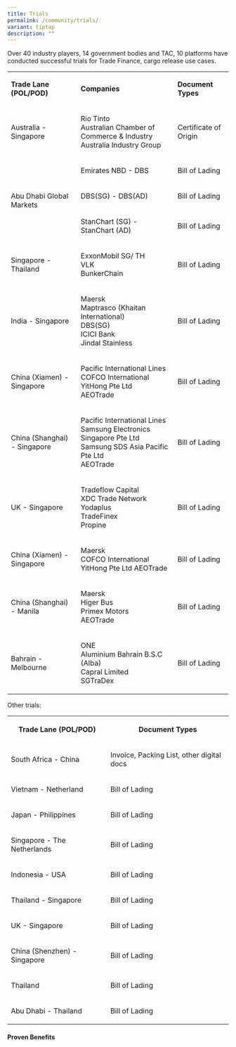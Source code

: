 ```yaml
---
title: Trials
permalink: /community/trials/
variant: tiptap
description: ""
---
```

<p>Over 40 industry players, 14 government bodies and TAC, 10 platforms have
conducted successful trials for Trade Finance, cargo release use cases.</p>
<table style="minWidth: 75px">
<colgroup>
<col>
<col>
<col>
</colgroup>
<tbody>
<tr>
<td rowspan="1" colspan="1">
<p><strong>Trade Lane (POL/POD)</strong>
</p>
</td>
<td rowspan="1" colspan="1">
<p><strong>Companies</strong>
</p>
</td>
<td rowspan="1" colspan="1">
<p><strong>Document Types</strong>
</p>
</td>
</tr>
<tr>
<td rowspan="1" colspan="1">
<p>Australia - Singapore</p>
</td>
<td rowspan="1" colspan="1">
<p>Rio Tinto
<br>Australian Chamber of Commerce &amp; Industry
<br>Australia Industry Group</p>
</td>
<td rowspan="1" colspan="1">
<p>Certificate of Origin</p>
</td>
</tr>
<tr>
<td rowspan="3" colspan="1">
<p>Abu Dhabi Global Markets</p>
</td>
<td rowspan="1" colspan="1">
<p>Emirates NBD - DBS</p>
</td>
<td rowspan="1" colspan="1">
<p>Bill of Lading</p>
</td>
</tr>
<tr>
<td rowspan="1" colspan="1">
<p>DBS(SG) - DBS(AD)</p>
</td>
<td rowspan="1" colspan="1">
<p>Bill of Lading</p>
</td>
</tr>
<tr>
<td rowspan="1" colspan="1">
<p>StanChart (SG) - StanChart (AD)</p>
</td>
<td rowspan="1" colspan="1">
<p>Bill of Lading</p>
</td>
</tr>
<tr>
<td rowspan="1" colspan="1">
<p>Singapore - Thailand</p>
</td>
<td rowspan="1" colspan="1">
<p>ExxonMobil SG/ TH
<br>VLK
<br>BunkerChain</p>
</td>
<td rowspan="1" colspan="1">
<p>Bill of Lading</p>
</td>
</tr>
<tr>
<td rowspan="1" colspan="1">
<p>India - Singapore</p>
</td>
<td rowspan="1" colspan="1">
<p>Maersk
<br>Maptrasco (Khaitan International)
<br>DBS(SG)
<br>ICICI Bank
<br>Jindal Stainless</p>
</td>
<td rowspan="1" colspan="1">
<p>Bill of Lading</p>
</td>
</tr>
<tr>
<td rowspan="1" colspan="1">
<p>China (Xiamen) -
<br>Singapore</p>
</td>
<td rowspan="1" colspan="1">
<p>Pacific International Lines
<br>COFCO International
<br>YitHong Pte Ltd
<br>AEOTrade</p>
</td>
<td rowspan="1" colspan="1">
<p>Bill of Lading</p>
</td>
</tr>
<tr>
<td rowspan="1" colspan="1">
<p>China (Shanghai) - Singapore</p>
</td>
<td rowspan="1" colspan="1">
<p>Pacific International Lines
<br>Samsung Electronics Singapore Pte Ltd
<br>Samsung SDS Asia Pacific Pte Ltd
<br>AEOTrade</p>
</td>
<td rowspan="1" colspan="1">
<p>Bill of Lading</p>
</td>
</tr>
<tr>
<td rowspan="1" colspan="1">
<p>UK - Singapore</p>
</td>
<td rowspan="1" colspan="1">
<p>Tradeflow Capital
<br>XDC Trade Network
<br>Yodaplus
<br>TradeFinex
<br>Propine</p>
</td>
<td rowspan="1" colspan="1">
<p>Bill of Lading</p>
</td>
</tr>
<tr>
<td rowspan="1" colspan="1">
<p>China (Xiamen) - Singapore</p>
</td>
<td rowspan="1" colspan="1">
<p>Maersk
<br>COFCO International YitHong Pte Ltd AEOTrade</p>
</td>
<td rowspan="1" colspan="1">
<p>Bill of Lading</p>
</td>
</tr>
<tr>
<td rowspan="1" colspan="1">
<p>China (Shanghai) - Manila</p>
</td>
<td rowspan="1" colspan="1">
<p>Maersk
<br>Higer Bus
<br>Primex Motors
<br>AEOTrade</p>
</td>
<td rowspan="1" colspan="1">
<p>Bill of Lading</p>
</td>
</tr>
<tr>
<td rowspan="1" colspan="1">
<p>Bahrain - Melbourne&nbsp;</p>
</td>
<td rowspan="1" colspan="1">
<p>ONE
<br>Aluminium Bahrain B.S.C (Alba)
<br>Capral Limited
<br>SGTraDex</p>
</td>
<td rowspan="1" colspan="1">
<p>Bill of Lading</p>
</td>
</tr>
</tbody>
</table>
<p></p>
<p>Other trials:</p>
<table style="minWidth: 50px">
<colgroup>
<col>
<col>
</colgroup>
<tbody>
<tr>
<th rowspan="1" colspan="1">
<p>Trade Lane (POL/POD)</p>
</th>
<th rowspan="1" colspan="1">
<p><strong>Document Types</strong>
</p>
</th>
</tr>
<tr>
<td rowspan="1" colspan="1">
<p>South Africa - China</p>
</td>
<td rowspan="1" colspan="1">
<p>Invoice, Packing List, other digital docs</p>
</td>
</tr>
<tr>
<td rowspan="1" colspan="1">
<p>Vietnam - Netherland</p>
</td>
<td rowspan="1" colspan="1">
<p>Bill of Lading</p>
</td>
</tr>
<tr>
<td rowspan="1" colspan="1">
<p>Japan - Philippines</p>
</td>
<td rowspan="1" colspan="1">
<p>Bill of Lading</p>
</td>
</tr>
<tr>
<td rowspan="1" colspan="1">
<p>Singapore - The Netherlands</p>
</td>
<td rowspan="1" colspan="1">
<p>Bill of Lading</p>
</td>
</tr>
<tr>
<td rowspan="1" colspan="1">
<p>Indonesia - USA</p>
</td>
<td rowspan="1" colspan="1">
<p>Bill of Lading</p>
</td>
</tr>
<tr>
<td rowspan="1" colspan="1">
<p>Thailand - Singapore</p>
</td>
<td rowspan="1" colspan="1">
<p>Bill of Lading</p>
</td>
</tr>
<tr>
<td rowspan="1" colspan="1">
<p>UK - Singapore</p>
</td>
<td rowspan="1" colspan="1">
<p>Bill of Lading</p>
</td>
</tr>
<tr>
<td rowspan="1" colspan="1">
<p>China (Shenzhen) - Singapore</p>
</td>
<td rowspan="1" colspan="1">
<p>Bill of Lading</p>
</td>
</tr>
<tr>
<td rowspan="1" colspan="1">
<p>Thailand</p>
</td>
<td rowspan="1" colspan="1">
<p>Bill of Lading</p>
</td>
</tr>
<tr>
<td rowspan="1" colspan="1">
<p>Abu Dhabi - Thailand</p>
</td>
<td rowspan="1" colspan="1">
<p>Bill of Lading</p>
</td>
</tr>
</tbody>
</table>
<p></p>
<h4>Proven Benefits</h4>
<p></p>
<p></p>
<p></p>
<p></p>
<p></p>
<p></p>
<p></p>
<p></p>
<p></p>
<p></p>